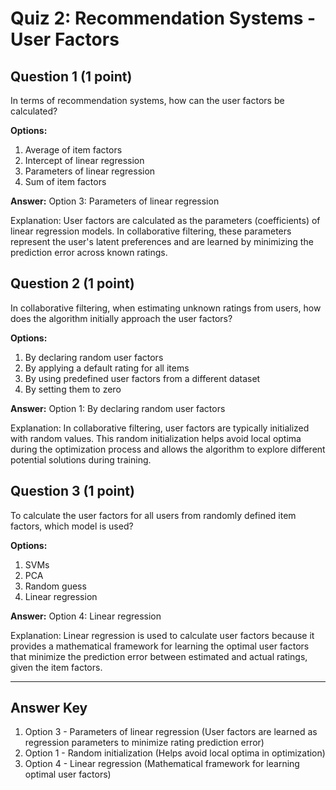 # Quiz 2: Recommendation Systems - User Factors

## Question 1 (1 point)
In terms of recommendation systems, how can the user factors be calculated?

**Options:**
1. Average of item factors
2. Intercept of linear regression
3. Parameters of linear regression
4. Sum of item factors

**Answer:** Option 3: Parameters of linear regression

Explanation: User factors are calculated as the parameters (coefficients) of linear regression models. In collaborative filtering, these parameters represent the user's latent preferences and are learned by minimizing the prediction error across known ratings.

## Question 2 (1 point)
In collaborative filtering, when estimating unknown ratings from users, how does the algorithm initially approach the user factors?

**Options:**
1. By declaring random user factors
2. By applying a default rating for all items
3. By using predefined user factors from a different dataset
4. By setting them to zero

**Answer:** Option 1: By declaring random user factors

Explanation: In collaborative filtering, user factors are typically initialized with random values. This random initialization helps avoid local optima during the optimization process and allows the algorithm to explore different potential solutions during training.

## Question 3 (1 point)
To calculate the user factors for all users from randomly defined item factors, which model is used?

**Options:**
1. SVMs
2. PCA
3. Random guess
4. Linear regression

**Answer:** Option 4: Linear regression

Explanation: Linear regression is used to calculate user factors because it provides a mathematical framework for learning the optimal user factors that minimize the prediction error between estimated and actual ratings, given the item factors.

---

## Answer Key
1. Option 3 - Parameters of linear regression (User factors are learned as regression parameters to minimize rating prediction error)
2. Option 1 - Random initialization (Helps avoid local optima in optimization)
3. Option 4 - Linear regression (Mathematical framework for learning optimal user factors)
